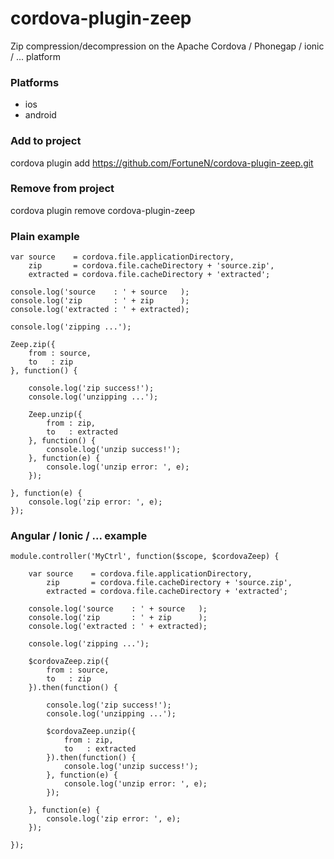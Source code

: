 # cordova-plugin-zeep
Zip compression/decompression on the Apache Cordova / Phonegap / ionic / ... platform

### Platforms
- ios
- android

### Add to project

cordova plugin add https://github.com/FortuneN/cordova-plugin-zeep.git

### Remove from project

cordova plugin remove cordova-plugin-zeep

### Plain example
~~~~
var source    = cordova.file.applicationDirectory,
    zip       = cordova.file.cacheDirectory + 'source.zip',
    extracted = cordova.file.cacheDirectory + 'extracted';

console.log('source    : ' + source   );
console.log('zip       : ' + zip      );
console.log('extracted : ' + extracted);

console.log('zipping ...');

Zeep.zip({
    from : source,
    to   : zip
}, function() {

    console.log('zip success!');
    console.log('unzipping ...');

    Zeep.unzip({
        from : zip,
        to   : extracted
    }, function() {
        console.log('unzip success!');
    }, function(e) {
        console.log('unzip error: ', e);
    });

}, function(e) {
    console.log('zip error: ', e);
});
~~~~

### Angular / Ionic / ... example
~~~~
module.controller('MyCtrl', function($scope, $cordovaZeep) {
    
    var source    = cordova.file.applicationDirectory,
        zip       = cordova.file.cacheDirectory + 'source.zip',
        extracted = cordova.file.cacheDirectory + 'extracted';
    
    console.log('source    : ' + source   );
    console.log('zip       : ' + zip      );
    console.log('extracted : ' + extracted);
    
    console.log('zipping ...');
    
    $cordovaZeep.zip({
        from : source,
        to   : zip
    }).then(function() {
        
        console.log('zip success!');
        console.log('unzipping ...');
        
        $cordovaZeep.unzip({
            from : zip,
            to   : extracted
        }).then(function() {
            console.log('unzip success!');
        }, function(e) {
            console.log('unzip error: ', e);
        });
        
    }, function(e) {
        console.log('zip error: ', e);
    });
    
});
~~~~
